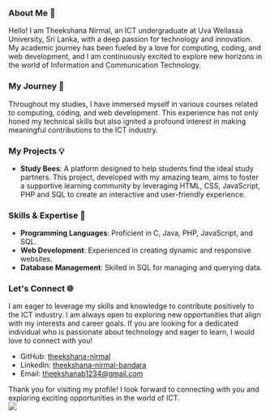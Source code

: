 ### About Me 👋

Hello! I am Theekshana Nirmal, an ICT undergraduate at Uva Wellassa University, Sri Lanka, with a deep passion for technology and innovation. My academic journey has been fueled by a love for computing, coding, and web development, and I am continuously excited to explore new horizons in the world of Information and Communication Technology.

### My Journey 🚀

Throughout my studies, I have immersed myself in various courses related to computing, coding, and web development. This experience has not only honed my technical skills but also ignited a profound interest in making meaningful contributions to the ICT industry.

### My Projects 💡

- **Study Bees**: A platform designed to help students find the ideal study partners. This project, developed with my amazing team, aims to foster a supportive learning community by leveraging HTML, CSS, JavaScript, PHP and SQL to create an interactive and user-friendly experience.

### Skills & Expertise 🔧

- **Programming Languages**: Proficient in C, Java, PHP, JavaScript, and SQL.
- **Web Development**: Experienced in creating dynamic and responsive websites.
- **Database Management**: Skilled in SQL for managing and querying data.

### Let's Connect 🌐

I am eager to leverage my skills and knowledge to contribute positively to the ICT industry. I am always open to exploring new opportunities that align with my interests and career goals. If you are looking for a dedicated individual who is passionate about technology and eager to learn, I would love to connect with you!

- GitHub: [theekshana-nirmal](https://github.com/theekshana-nirmal)
- LinkedIn: [theekshana-nirmal-bandara](https://www.linkedin.com/in/theekshana-nirmal-bandara/)
- Email: [theekshanab1234@gmail.com](theekshanab1234@gmail.com)

Thank you for visiting my profile! I look forward to connecting with you and exploring exciting opportunities in the world of ICT.
<br>
![](https://komarev.com/ghpvc/?username=theekshana-nirmal&color=green)
